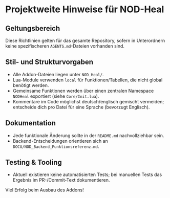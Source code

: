 # Projektweite Hinweise für NOD-Heal

## Geltungsbereich
Diese Richtlinien gelten für das gesamte Repository, sofern in Unterordnern keine spezifischeren `AGENTS.md`-Dateien vorhanden sind.

## Stil- und Strukturvorgaben
- Alle Addon-Dateien liegen unter `NOD_Heal/`.
- Lua-Module verwenden `local` für Funktionen/Tabellen, die nicht global benötigt werden.
- Gemeinsame Funktionen werden über einen zentralen Namespace `NODHeal` exportiert (siehe `Core/Init.lua`).
- Kommentare im Code möglichst deutsch/englisch gemischt vermeiden; entscheide dich pro Datei für eine Sprache (bevorzugt Englisch).

## Dokumentation
- Jede funktionale Änderung sollte in der `README.md` nachvollziehbar sein.
- Backend-Entscheidungen orientieren sich an `DOCU/NOD_Backend_Funktionsreferenz.md`.

## Testing & Tooling
- Aktuell existieren keine automatisierten Tests; bei manuellen Tests das Ergebnis im PR-/Commit-Text dokumentieren.

Viel Erfolg beim Ausbau des Addons!
